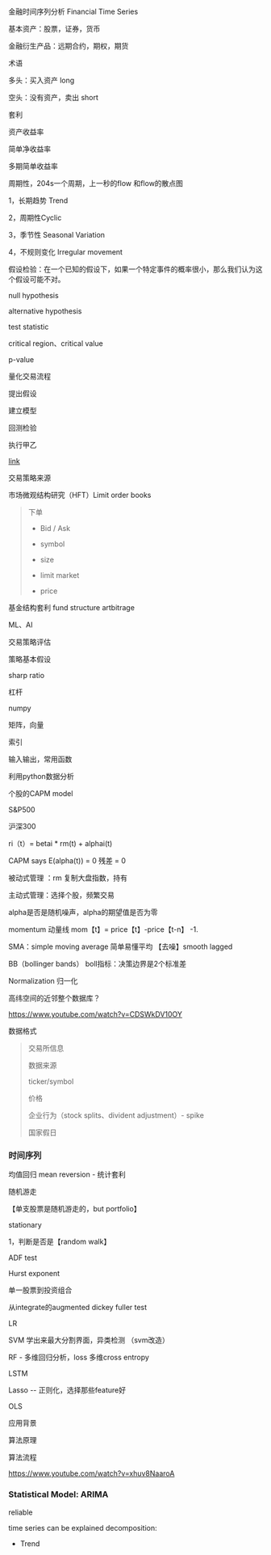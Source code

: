 # 

金融时间序列分析 Financial Time Series



基本资产：股票，证券，货币

金融衍生产品：远期合约，期权，期货



术语

多头：买入资产 long

空头：没有资产，卖出 short

套利



资产收益率

简单净收益率

多期简单收益率





周期性，204s一个周期，上一秒的flow 和flow的散点图



1，长期趋势 Trend

2，周期性Cyclic

3，季节性 Seasonal Variation

4，不规则变化 Irregular movement



假设检验：在一个已知的假设下，如果一个特定事件的概率很小，那么我们认为这个假设可能不对。

null hypothesis

alternative hypothesis

test statistic

critical region、critical  value

p-value



量化交易流程

提出假设

建立模型

回测检验

执行甲乙



[link](https://www.youtube.com/watch?v=IXykV5XeaT4)

交易策略来源

市场微观结构研究（HFT）Limit order books

> 下单
>
> - Bid / Ask
>
> - symbol
> - size
> - limit market
> - price
>
> 

基金结构套利 fund structure artbitrage

ML、AI

交易策略评估

策略基本假设

sharp ratio

杠杆



numpy

矩阵，向量

索引

输入输出，常用函数

利用python数据分析



个股的CAPM model

S&P500

沪深300



ri（t）= betai * rm(t) + alphai(t) 

CAPM says E(alpha(t)) = 0 残差 = 0



被动式管理 ：rm 复制大盘指数，持有

主动式管理：选择个股，频繁交易

alpha是否是随机噪声，alpha的期望值是否为零





momentum 动量线 mom【t】= price【t】-price【t-n】 -1.  

SMA：simple moving average 简单易懂平均 【去噪】smooth lagged

BB（bollinger bands） boll指标：决策边界是2个标准差



Normalization 归一化

高纬空间的近邻整个数据库？



https://www.youtube.com/watch?v=CDSWkDV10OY

数据格式

> 交易所信息
>
> 数据来源
>
> ticker/symbol
>
> 价格
>
> 企业行为（stock splits、divident adjustment）- spike
>
> 国家假日



### 时间序列

均值回归 mean reversion - 统计套利

随机游走

【单支股票是随机游走的，but portfolio】

stationary



1，判断是否是【random walk】

ADF test

Hurst exponent 



单一股票到投资组合

从integrate的augmented dickey fuller test



LR

SVM 学出来最大分割界面，异类检测 （svm改造）

RF - 多维回归分析，loss 多维cross entropy

LSTM



Lasso -- 正则化，选择那些feature好

OLS



应用背景



算法原理



算法流程





https://www.youtube.com/watch?v=xhuv8NaaroA

### Statistical Model: ARIMA

reliable 

time series can be explained decomposition:

- Trend

















